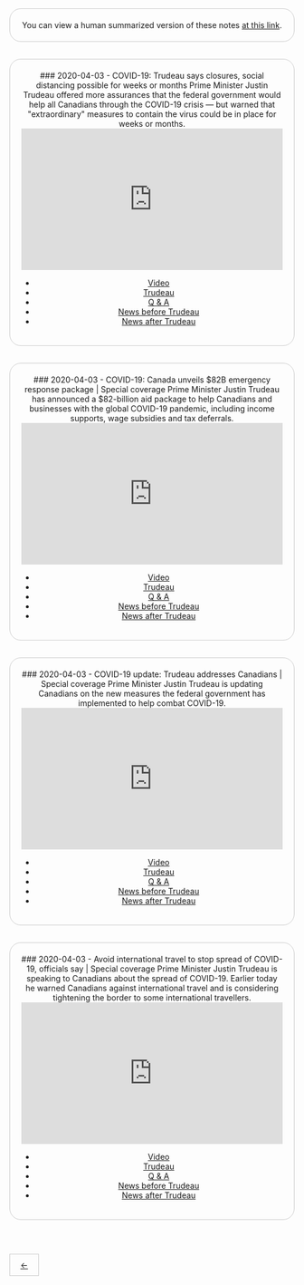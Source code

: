 <div style="border: 1px solid #ccc; padding: 20px; text-align: center; margin-bottom: 30px; border-radius: 20px;">
You can view a human summarized version of these notes <a href="https://www.notion.so/jnadeau/Covid-19-Canadian-PM-Trudeau-Summaries-9055578ceba94368a732b68904eae78f">at this link</a>.
</div>

<div style='border: 1px solid #ccc; padding: 20px; text-align: center; margin-bottom: 30px; border-radius: 20px;'>
### 2020-04-03 - COVID-19: Trudeau says closures, social distancing possible for weeks or months
Prime Minister Justin Trudeau offered more assurances that the federal government would help all Canadians through the COVID-19 crisis — but warned that "extraordinary" measures to contain the virus could be in place for weeks or months.

<iframe src="https://www.youtube.com/embed/0k8vvTTy5UA"
        allow="accelerometer; autoplay; encrypted-media; gyroscope; picture-in-picture" allowfullscreen=""
        style="width: 100%;" width="" height="250" frameborder="0"></iframe>
<br>

  - [Video](https://www.youtube.com/watch?v=0k8vvTTy5UA)
  - [Trudeau](./2020-04-03/0k8vvTTy5UA/trudeau.md)
  - [Q & A](./2020-04-03/0k8vvTTy5UA/q_a.md)
  - [News before Trudeau](./2020-04-03/0k8vvTTy5UA/pre_news.md)
  - [News after Trudeau](./2020-04-03/0k8vvTTy5UA/post_news.md)

</div>
<div style='border: 1px solid #ccc; padding: 20px; text-align: center; margin-bottom: 30px; border-radius: 20px;'>
### 2020-04-03 - COVID-19: Canada unveils $82B emergency response package | Special coverage
Prime Minister Justin Trudeau has announced a $82-billion aid package to help Canadians and businesses with the global COVID-19 pandemic, including income supports, wage subsidies and tax deferrals.

<iframe src="https://www.youtube.com/embed/AOCvtq_WVzo"
        allow="accelerometer; autoplay; encrypted-media; gyroscope; picture-in-picture" allowfullscreen=""
        style="width: 100%;" width="" height="250" frameborder="0"></iframe>
<br>

  - [Video](https://www.youtube.com/watch?v=AOCvtq_WVzo)
  - [Trudeau](./2020-04-03/AOCvtq_WVzo/trudeau.md)
  - [Q & A](./2020-04-03/AOCvtq_WVzo/q_a.md)
  - [News before Trudeau](./2020-04-03/AOCvtq_WVzo/pre_news.md)
  - [News after Trudeau](./2020-04-03/AOCvtq_WVzo/post_news.md)

</div>
<div style='border: 1px solid #ccc; padding: 20px; text-align: center; margin-bottom: 30px; border-radius: 20px;'>
### 2020-04-03 - COVID-19 update: Trudeau addresses Canadians | Special coverage
Prime Minister Justin Trudeau is updating Canadians on the new measures the federal government has implemented to help combat COVID-19.

<iframe src="https://www.youtube.com/embed/fuO4NB3AjzU"
        allow="accelerometer; autoplay; encrypted-media; gyroscope; picture-in-picture" allowfullscreen=""
        style="width: 100%;" width="" height="250" frameborder="0"></iframe>
<br>

  - [Video](https://www.youtube.com/watch?v=fuO4NB3AjzU)
  - [Trudeau](./2020-04-03/fuO4NB3AjzU/trudeau.md)
  - [Q & A](./2020-04-03/fuO4NB3AjzU/q_a.md)
  - [News before Trudeau](./2020-04-03/fuO4NB3AjzU/pre_news.md)
  - [News after Trudeau](./2020-04-03/fuO4NB3AjzU/post_news.md)

</div>
<div style='border: 1px solid #ccc; padding: 20px; text-align: center; margin-bottom: 30px; border-radius: 20px;'>
### 2020-04-03 - Avoid international travel to stop spread of COVID-19, officials say | Special coverage
Prime Minister Justin Trudeau is speaking to Canadians about the spread of COVID-19. Earlier today he warned Canadians against international travel and is considering tightening the border to some international travellers.

<iframe src="https://www.youtube.com/embed/JVMZC952AwE"
        allow="accelerometer; autoplay; encrypted-media; gyroscope; picture-in-picture" allowfullscreen=""
        style="width: 100%;" width="" height="250" frameborder="0"></iframe>
<br>

  - [Video](https://www.youtube.com/watch?v=JVMZC952AwE)
  - [Trudeau](./2020-04-03/JVMZC952AwE/trudeau.md)
  - [Q & A](./2020-04-03/JVMZC952AwE/q_a.md)
  - [News before Trudeau](./2020-04-03/JVMZC952AwE/pre_news.md)
  - [News after Trudeau](./2020-04-03/JVMZC952AwE/post_news.md)

</div>

<div style='border: 1px solid #ccc; display: inline-block; padding: 0; margin-top: 30px;'>
  <a style='display: inline-block; padding: 10px 0; width: 50px; text-align: center; ' href='./PAGE_3'>←</a>
</div>